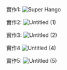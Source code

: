 實作1:
![Super Hango](https://github.com/Yushan30/EC2024/assets/162285019/899e2150-6c64-49a6-a0ee-765154a8dae1)

實作2:
![Untitled (1)](https://github.com/Yushan30/EC2024/assets/162285019/630a0e64-b4cc-4d50-8162-0b6186c35ddc)


實作3: 
![Untitled (2)](https://github.com/Yushan30/EC2024/assets/162285019/53820075-7aa7-45b0-85fd-dbd38c7edc6a)


實作4 
![Untitled (4)](https://github.com/Yushan30/EC2024/assets/162285019/94d126e3-09e2-47a6-94b3-690bddfd9858)


實作5: 
![Untitled (5)](https://github.com/Yushan30/EC2024/assets/162285019/20c026a2-fc09-404b-a15f-6febe68037d7)

